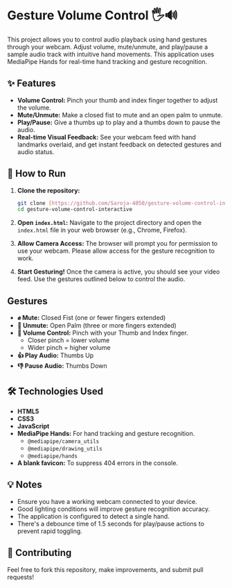 # Gesture Volume Control 🖐️🔊

This project allows you to control audio playback using hand gestures through your webcam. Adjust volume, mute/unmute, and play/pause a sample audio track with intuitive hand movements. This application uses MediaPipe Hands for real-time hand tracking and gesture recognition.

## ✨ Features

* **Volume Control:** Pinch your thumb and index finger together to adjust the volume.
* **Mute/Unmute:** Make a closed fist to mute and an open palm to unmute.
* **Play/Pause:** Give a thumbs up to play and a thumbs down to pause the audio.
* **Real-time Visual Feedback:** See your webcam feed with hand landmarks overlaid, and get instant feedback on detected gestures and audio status.

## 🚀 How to Run

1.  **Clone the repository:**
    ```bash
    git clone [https://github.com/Saroja-4050/gesture-volume-control-interactive.git](https://github.com/Saroja-4050/gesture-volume-control-interactive.git)
    cd gesture-volume-control-interactive
    ```

2.  **Open `index.html`:**
    Navigate to the project directory and open the `index.html` file in your web browser (e.g., Chrome, Firefox).

3.  **Allow Camera Access:**
    The browser will prompt you for permission to use your webcam. Please allow access for the gesture recognition to work.

4.  **Start Gesturing!**
    Once the camera is active, you should see your video feed. Use the gestures outlined below to control the audio.

##  Gestures

* **✊ Mute:** Closed Fist (one or fewer fingers extended)
* **🤚 Unmute:** Open Palm (three or more fingers extended)
* **🤏 Volume Control:** Pinch with your Thumb and Index finger.
    * Closer pinch = lower volume
    * Wider pinch = higher volume
* **👍 Play Audio:** Thumbs Up
* **👎 Pause Audio:** Thumbs Down

## 🛠️ Technologies Used

* **HTML5**
* **CSS3**
* **JavaScript**
* **MediaPipe Hands:** For hand tracking and gesture recognition.
    * `@mediapipe/camera_utils`
    * `@mediapipe/drawing_utils`
    * `@mediapipe/hands`
* **A blank favicon:** To suppress 404 errors in the console.

## 💡 Notes

* Ensure you have a working webcam connected to your device.
* Good lighting conditions will improve gesture recognition accuracy.
* The application is configured to detect a single hand.
* There's a debounce time of 1.5 seconds for play/pause actions to prevent rapid toggling.

## 🤝 Contributing

Feel free to fork this repository, make improvements, and submit pull requests!
